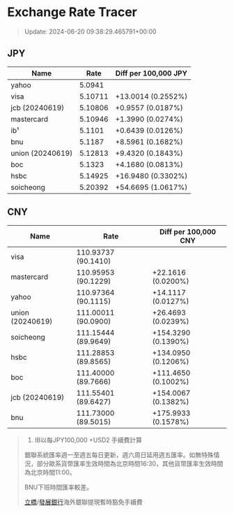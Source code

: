 # Exchange Rate Tracer

> Update: 2024-06-20 09:38:29.465791+00:00

## JPY

| Name             |    Rate | Diff per 100,000 JPY   |
|------------------|---------|------------------------|
| yahoo            | 5.0941  |                        |
| visa             | 5.10711 | +13.0014 (0.2552%)     |
| jcb (20240619)   | 5.10806 | +0.9557 (0.0187%)      |
| mastercard       | 5.10946 | +1.3990 (0.0274%)      |
| ib¹              | 5.1101  | +0.6439 (0.0126%)      |
| bnu              | 5.1187  | +8.5961 (0.1682%)      |
| union (20240619) | 5.12813 | +9.4320 (0.1843%)      |
| boc              | 5.1323  | +4.1680 (0.0813%)      |
| hsbc             | 5.14925 | +16.9480 (0.3302%)     |
| soicheong        | 5.20392 | +54.6695 (1.0617%)     |

## CNY

| Name             | Rate                | Diff per 100,000 CNY   |
|------------------|---------------------|------------------------|
| visa             | 110.93737	(90.1410) |                        |
| mastercard       | 110.95953	(90.1229) | +22.1616 (0.0200%)     |
| yahoo            | 110.97364	(90.1115) | +14.1117 (0.0127%)     |
| union (20240619) | 111.00011	(90.0900) | +26.4693 (0.0239%)     |
| soicheong        | 111.15444	(89.9649) | +154.3290 (0.1390%)    |
| hsbc             | 111.28853	(89.8565) | +134.0950 (0.1206%)    |
| boc              | 111.40000	(89.7666) | +111.4650 (0.1002%)    |
| jcb (20240619)   | 111.55401	(89.6427) | +154.0067 (0.1382%)    |
| bnu              | 111.73000	(89.5015) | +175.9933 (0.1578%)    |


> 1. IB以每JPY100,000 +USD2 手續費計算
>
> 銀聯系統匯率週一至週五每日更新，週六周日延用週五匯率。如無特殊情況，部分歐系貨幣匯率生效時間為北京時間16:30，其他貨幣匯率生效時間為北京時間11:00。
>
> BNU下班時間匯率較差。
>
> [立橋](https://www.wlbank.com.mo/uploads/ueditor/file/20181211/1544536513900230.pdf)/[發展銀行](https://www.mdb.com.mo/Service_Charges_20230728.pdf)海外銀聯提現暫時豁免手續費

